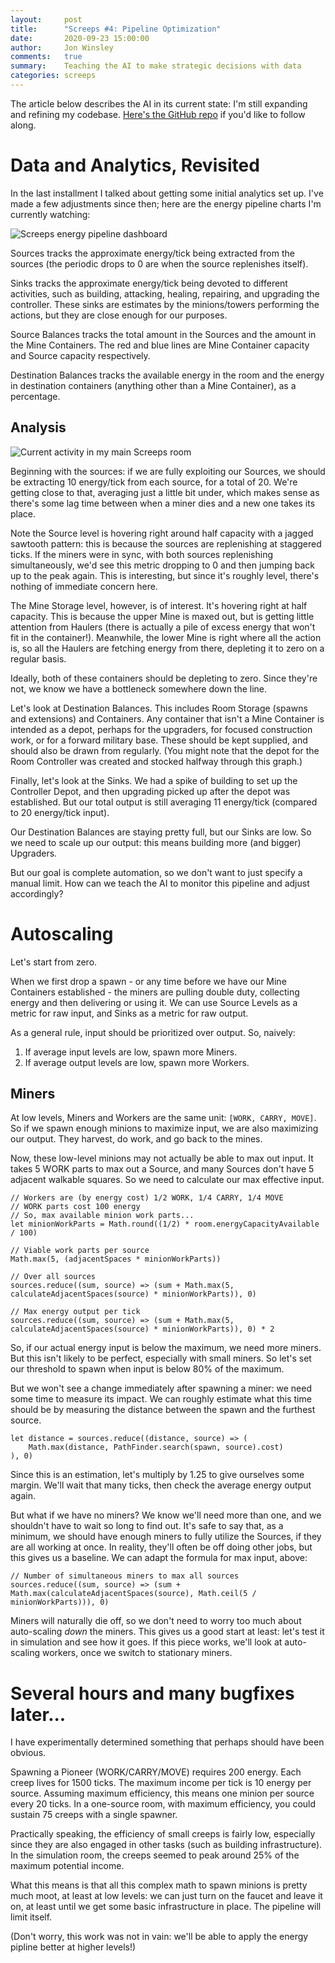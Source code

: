 ```yaml
---
layout:     post
title:      "Screeps #4: Pipeline Optimization"
date:       2020-09-23 15:00:00
author:     Jon Winsley
comments:   true
summary:    Teaching the AI to make strategic decisions with data
categories: screeps
---
```


The article below describes the AI in its current state: I'm still expanding and refining my codebase. [Here's the GitHub repo](https://github.com/glitchassassin/screeps) if you'd like to follow along.

# Data and Analytics, Revisited

In the last installment I talked about getting some initial analytics set up. I've made a few adjustments since then; here are the energy pipeline charts I'm currently watching:

![Screeps energy pipeline dashboard](/assets/screeps-pipeline.png)

Sources tracks the approximate energy/tick being extracted from the sources (the periodic drops to 0 are when the source replenishes itself).

Sinks tracks the approximate energy/tick being devoted to different activities, such as building, attacking, healing, repairing, and upgrading the controller. These sinks are estimates by the minions/towers performing the actions, but they are close enough for our purposes.

Source Balances tracks the total amount in the Sources and the amount in the Mine Containers. The red and blue lines are Mine Container capacity and Source capacity respectively.

Destination Balances tracks the available energy in the room and the energy in destination containers (anything other than a Mine Container), as a percentage.

## Analysis

![Current activity in my main Screeps room](/assets/W32N39.png)

Beginning with the sources: if we are fully exploiting our Sources, we should be extracting 10 energy/tick from each source, for a total of 20. We're getting close to that, averaging just a little bit under, which makes sense as there's some lag time between when a miner dies and a new one takes its place.

Note the Source level is hovering right around half capacity with a jagged sawtooth pattern: this is because the sources are replenishing at staggered ticks. If the miners were in sync, with both sources replenishing simultaneously, we'd see this metric dropping to 0 and then jumping back up to the peak again. This is interesting, but since it's roughly level, there's nothing of immediate concern here.

The Mine Storage level, however, is of interest. It's hovering right at half capacity. This is because the upper Mine is maxed out, but is getting little attention from Haulers (there is actually a pile of excess energy that won't fit in the container!). Meanwhile, the lower Mine is right where all the action is, so all the Haulers are fetching energy from there, depleting it to zero on a regular basis.

Ideally, both of these containers should be depleting to zero. Since they're not, we know we have a bottleneck somewhere down the line.

Let's look at Destination Balances. This includes Room Storage (spawns and extensions) and Containers. Any container that isn't a Mine Container is intended as a depot, perhaps for the upgraders, for focused construction work, or for a forward military base. These should be kept supplied, and should also be drawn from regularly. (You might note that the depot for the Room Controller was created and stocked halfway through this graph.)

Finally, let's look at the Sinks. We had a spike of building to set up the Controller Depot, and then upgrading picked up after the depot was established. But our total output is still averaging 11 energy/tick (compared to 20 energy/tick input).

Our Destination Balances are staying pretty full, but our Sinks are low. So we need to scale up our output: this means building more (and bigger) Upgraders.

But our goal is complete automation, so we don't want to just specify a manual limit. How can we teach the AI to monitor this pipeline and adjust accordingly?

# Autoscaling

Let's start from zero.

When we first drop a spawn - or any time before we have our Mine Containers established - the miners are pulling double duty, collecting energy and then delivering or using it. We can use Source Levels as a metric for raw input, and Sinks as a metric for raw output.

As a general rule, input should be prioritized over output. So, naively:

1. If average input levels are low, spawn more Miners.
2. If average output levels are low, spawn more Workers.

## Miners

At low levels, Miners and Workers are the same unit: `[WORK, CARRY, MOVE]`. So if we spawn enough minions to maximize input, we are also maximizing our output. They harvest, do work, and go back to the mines.

Now, these low-level minions may not actually be able to max out input. It takes 5 WORK parts to max out a Source, and many Sources don't have 5 adjacent walkable squares. So we need to calculate our max effective input.

```
// Workers are (by energy cost) 1/2 WORK, 1/4 CARRY, 1/4 MOVE
// WORK parts cost 100 energy
// So, max available minion work parts...
let minionWorkParts = Math.round((1/2) * room.energyCapacityAvailable / 100)

// Viable work parts per source
Math.max(5, (adjacentSpaces * minionWorkParts))

// Over all sources
sources.reduce((sum, source) => (sum + Math.max(5, calculateAdjacentSpaces(source) * minionWorkParts)), 0)

// Max energy output per tick
sources.reduce((sum, source) => (sum + Math.max(5, calculateAdjacentSpaces(source) * minionWorkParts)), 0) * 2
```

So, if our actual energy input is below the maximum, we need more miners. But this isn't likely to be perfect, especially with small miners. So let's set our threshold to spawn when input is below 80% of the maximum.

But we won't see a change immediately after spawning a miner: we need some time to measure its impact. We can roughly estimate what this time should be by measuring the distance between the spawn and the furthest source.

```
let distance = sources.reduce((distance, source) => (
    Math.max(distance, PathFinder.search(spawn, source).cost)
), 0)
```

Since this is an estimation, let's multiply by 1.25 to give ourselves some margin. We'll wait that many ticks, then check the average energy output again.

But what if we have no miners? We know we'll need more than one, and we shouldn't have to wait so long to find out. It's safe to say that, as a minimum, we should have enough miners to fully utilize the Sources, if they are all working at once. In reality, they'll often be off doing other jobs, but this gives us a baseline. We can adapt the formula for max input, above:

```
// Number of simultaneous miners to max all sources
sources.reduce((sum, source) => (sum + Math.max(calculateAdjacentSpaces(source), Math.ceil(5 / minionWorkParts))), 0)
```

Miners will naturally die off, so we don't need to worry too much about auto-scaling *down* the miners. This gives us a good start at least: let's test it in simulation and see how it goes. If this piece works, we'll look at auto-scaling workers, once we switch to stationary miners.

# Several hours and many bugfixes later...

I have experimentally determined something that perhaps should have been obvious.

Spawning a Pioneer (WORK/CARRY/MOVE) requires 200 energy. Each creep lives for 1500 ticks. The maximum income per tick is 10 energy per source. Assuming maximum efficiency, this means one minion per source every 20 ticks. In a one-source room, with maximum efficiency, you could sustain 75 creeps with a single spawner.

Practically speaking, the efficiency of small creeps is fairly low, especially since they are also engaged in other tasks (such as building infrastructure). In the simulation room, the creeps seemed to peak around 25% of the maximum potential income.

What this means is that all this complex math to spawn minions is pretty much moot, at least at low levels: we can just turn on the faucet and leave it on, at least until we get some basic infrastructure in place. The pipeline will limit itself.

(Don't worry, this work was not in vain: we'll be able to apply the energy pipline better at higher levels!)
